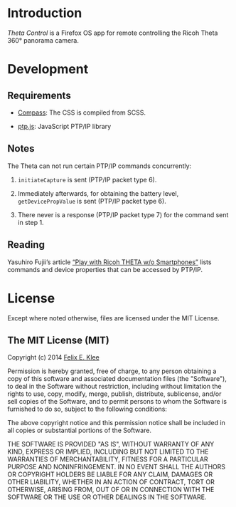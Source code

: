 Introduction
============

*Theta Control* is a Firefox OS app for remote controlling the Ricoh Theta 360°
panorama camera.


Development
===========

Requirements
------------

  * [Compass][1]: The CSS is compiled from SCSS.

  * [ptp.js][3]: JavaScript PTP/IP library

Notes
-----

The Theta can not run certain PTP/IP commands concurrently:

 1. `initiateCapture` is sent (PTP/IP packet type 6).

 2. Immediately afterwards, for obtaining the battery level,
    `getDevicePropValue` is sent (PTP/IP packet type 6).

 3. There never is a response (PTP/IP packet type 7) for the command sent in
    step 1.

Reading
-------

Yasuhiro Fujii’s article [“Play with Ricoh THETA w/o Smartphones”][2] lists
commands and device properties that can be accessed by PTP/IP.


License
=======

Except where noted otherwise, files are licensed under the MIT License.

The MIT License (MIT)
---------------------

Copyright (c) 2014 [Felix E. Klee](felix.klee@inka.de)

Permission is hereby granted, free of charge, to any person obtaining a copy of
this software and associated documentation files (the "Software"), to deal in
the Software without restriction, including without limitation the rights to
use, copy, modify, merge, publish, distribute, sublicense, and/or sell copies of
the Software, and to permit persons to whom the Software is furnished to do so,
subject to the following conditions:

The above copyright notice and this permission notice shall be included in all
copies or substantial portions of the Software.

THE SOFTWARE IS PROVIDED "AS IS", WITHOUT WARRANTY OF ANY KIND, EXPRESS OR
IMPLIED, INCLUDING BUT NOT LIMITED TO THE WARRANTIES OF MERCHANTABILITY, FITNESS
FOR A PARTICULAR PURPOSE AND NONINFRINGEMENT. IN NO EVENT SHALL THE AUTHORS OR
COPYRIGHT HOLDERS BE LIABLE FOR ANY CLAIM, DAMAGES OR OTHER LIABILITY, WHETHER
IN AN ACTION OF CONTRACT, TORT OR OTHERWISE, ARISING FROM, OUT OF OR IN
CONNECTION WITH THE SOFTWARE OR THE USE OR OTHER DEALINGS IN THE SOFTWARE.

[1]: http://compass-style.org/
[2]: http://mimosa-pudica.net/ricoh-theta.html
[3]: https://github.com/feklee/ptp.js
